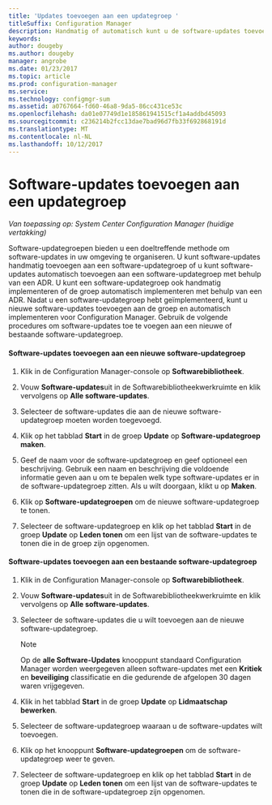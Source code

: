 ```yaml
---
title: 'Updates toevoegen aan een updategroep '
titleSuffix: Configuration Manager
description: Handmatig of automatisch kunt u de software-updates toevoegen aan een software-updategroep in uw omgeving.
keywords: 
author: dougeby
ms.author: dougeby
manager: angrobe
ms.date: 01/23/2017
ms.topic: article
ms.prod: configuration-manager
ms.service: 
ms.technology: configmgr-sum
ms.assetid: a0767664-fd60-46a8-9da5-86cc431ce53c
ms.openlocfilehash: da01e07749d1e185861941515cf1a4addbd45093
ms.sourcegitcommit: c236214b2fcc13dae7bad96d7fb33f692868191d
ms.translationtype: MT
ms.contentlocale: nl-NL
ms.lasthandoff: 10/12/2017
---
```

# <a name="add-software-updates-to-an-update-group"></a>Software-updates toevoegen aan een updategroep  

*Van toepassing op: System Center Configuration Manager (huidige vertakking)*

 Software-updategroepen bieden u een doeltreffende methode om software-updates in uw omgeving te organiseren. U kunt software-updates handmatig toevoegen aan een software-updategroep of u kunt software-updates automatisch toevoegen aan een software-updategroep met behulp van een ADR. U kunt een software-updategroep ook handmatig implementeren of de groep automatisch implementeren met behulp van een ADR. Nadat u een software-updategroep hebt geïmplementeerd, kunt u nieuwe software-updates toevoegen aan de groep en automatisch implementeren voor Configuration Manager. Gebruik de volgende procedures om software-updates toe te voegen aan een nieuwe of bestaande software-updategroep.  

#### <a name="to-add-software-updates-to-a-new-software-update-group"></a>Software-updates toevoegen aan een nieuwe software-updategroep  

1.  Klik in de Configuration Manager-console op **Softwarebibliotheek**.  

2.  Vouw **Software-updates**uit in de Softwarebibliotheekwerkruimte en klik vervolgens op **Alle software-updates**.  

3.  Selecteer de software-updates die aan de nieuwe software-updategroep moeten worden toegevoegd.  

4.  Klik op het tabblad **Start** in de groep **Update** op **Software-updategroep maken**.  

5.  Geef de naam voor de software-updategroep en geef optioneel een beschrijving. Gebruik een naam en beschrijving die voldoende informatie geven aan u om te bepalen welk type software-updates er in de software-updategroep zitten. Als u wilt doorgaan, klikt u op **Maken**.  

6.  Klik op **Software-updategroepen** om de nieuwe software-updategroep te tonen.  

7.  Selecteer de software-updategroep en klik op het tabblad **Start** in de groep **Update** op **Leden tonen** om een lijst van de software-updates te tonen die in de groep zijn opgenomen.  

#### <a name="to-add-software-updates-to-an-existing-software-update-group"></a>Software-updates toevoegen aan een bestaande software-updategroep  

1.  Klik in de Configuration Manager-console op **Softwarebibliotheek**.  

2.  Vouw **Software-updates**uit in de Softwarebibliotheekwerkruimte en klik vervolgens op **Alle software-updates**.  

3.  Selecteer de software-updates die u wilt toevoegen aan de nieuwe software-updategroep.  

    > [!NOTE]  
    >  Op de **alle Software-Updates** knooppunt standaard Configuration Manager worden weergegeven alleen software-updates met een **Kritiek** en **beveiliging** classificatie en die gedurende de afgelopen 30 dagen waren vrijgegeven.  

4.  Klik in het tabblad **Start** in de groep **Update** op **Lidmaatschap bewerken**.  

5.  Selecteer de software-updategroep waaraan u de software-updates wilt toevoegen.  

6.  Klik op het knooppunt **Software-updategroepen** om de software-updategroep weer te geven.  

7.  Selecteer de software-updategroep en klik op het tabblad **Start** in de groep **Update** op **Leden tonen** om een lijst van de software-updates te tonen die in de software-updategroep zijn opgenomen.  
